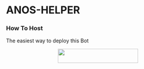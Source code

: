 # ANOS-HELPER



### How To Host
The easiest way to deploy this Bot
<p align="center"><a href="https://github.com/ferikunn/Anos"> <img src="https://img.shields.io/badge/Deploy%20To%20Heroku-black?style=for-the-badge&logo=heroku" width="220" height="38.45"/></a></p>
 
